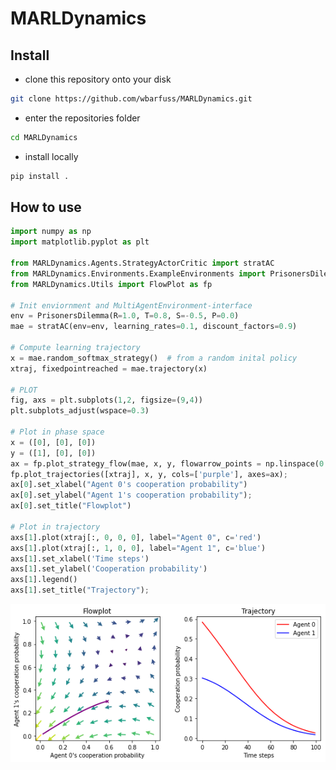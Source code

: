 MARLDynamics
================

<!-- WARNING: THIS FILE WAS AUTOGENERATED! DO NOT EDIT! -->

## Install

- clone this repository onto your disk

``` sh
git clone https://github.com/wbarfuss/MARLDynamics.git
```

- enter the repositories folder

``` sh
cd MARLDynamics
```

- install locally

``` sh
pip install .
```

## How to use

``` python
import numpy as np
import matplotlib.pyplot as plt

from MARLDynamics.Agents.StrategyActorCritic import stratAC
from MARLDynamics.Environments.ExampleEnvironments import PrisonersDilemma
from MARLDynamics.Utils import FlowPlot as fp

# Init enviornment and MultiAgentEnvironment-interface
env = PrisonersDilemma(R=1.0, T=0.8, S=-0.5, P=0.0)
mae = stratAC(env=env, learning_rates=0.1, discount_factors=0.9)

# Compute learning trajectory 
x = mae.random_softmax_strategy()  # from a random inital policy
xtraj, fixedpointreached = mae.trajectory(x)

# PLOT
fig, axs = plt.subplots(1,2, figsize=(9,4))
plt.subplots_adjust(wspace=0.3)

# Plot in phase space
x = ([0], [0], [0])
y = ([1], [0], [0])
ax = fp.plot_strategy_flow(mae, x, y, flowarrow_points = np.linspace(0.01 ,0.99, 9), axes=[axs[0]])
fp.plot_trajectories([xtraj], x, y, cols=['purple'], axes=ax);
ax[0].set_xlabel("Agent 0's cooperation probability")
ax[0].set_ylabel("Agent 1's cooperation probability");
ax[0].set_title("Flowplot")

# Plot in trajectory
axs[1].plot(xtraj[:, 0, 0, 0], label="Agent 0", c='red')
axs[1].plot(xtraj[:, 1, 0, 0], label="Agent 1", c='blue')
axs[1].set_xlabel('Time steps')
axs[1].set_ylabel('Cooperation probability')
axs[1].legend()
axs[1].set_title("Trajectory");
```

![](index_files/figure-commonmark/cell-2-output-1.png)
